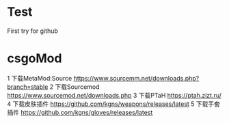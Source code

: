 # Test
First try for github

# csgoMod

1 下载MetaMod:Source
https://www.sourcemm.net/downloads.php?branch=stable
2 下载Sourcemod
https://www.sourcemod.net/downloads.php
3 下载PTaH
https://ptah.zizt.ru/
4 下载皮肤插件
https://github.com/kgns/weapons/releases/latest
5 下载手套插件
https://github.com/kgns/gloves/releases/latest
